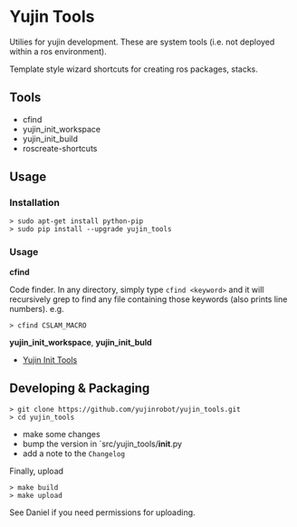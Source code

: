 Yujin Tools
=========



Utilies for yujin development. These are system tools (i.e. not deployed within a 
ros environment).

Template style wizard shortcuts for creating ros packages, stacks.

## Tools

* cfind 
* yujin_init_workspace
* yujin_init_build
* roscreate-shortcuts

## Usage

### Installation

    > sudo apt-get install python-pip
    > sudo pip install --upgrade yujin_tools

### Usage

**cfind**

Code finder. In any directory, simply type `cfind <keyword>` and it will recursively grep to find
any file containing those keywords (also prints line numbers). e.g.

    > cfind CSLAM_MACRO

**yujin_init_workspace**, **yujin_init_buld**

* [Yujin Init Tools](https://github.com/yujinrobot/yujin_tools/wiki/yujin-init)

## Developing & Packaging

    > git clone https://github.com/yujinrobot/yujin_tools.git
    > cd yujin_tools

* make some changes
* bump the version in `src/yujin_tools/__init__.py
* add a note to the `Changelog`

Finally, upload

    > make build
    > make upload

See Daniel if you need permissions for uploading.
